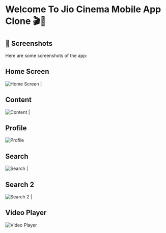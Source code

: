 # Welcome To Jio Cinema Mobile App Clone 🎬📱

## 📸 Screenshots

Here are some screenshots of the app:

## Home Screen 

![Home Screen](./media/s1.png) |

## Content

![Content](./media/s2.png) | 

## Profile

![Profile](./media/s3.png)

## Search

![Search](./media/s1.png) | 

## Search 2

![Search 2](./media/s2.png) | 

## Video Player

![Video Player](./media/s3.png)
